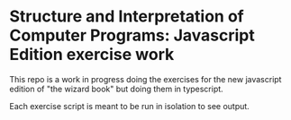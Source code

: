 # Structure and Interpretation of Computer Programs: Javascript Edition exercise work

This repo is a work in progress doing the exercises for the new javascript edition of "the wizard book" but doing them in typescript.

Each exercise script is meant to be run in isolation to see output.
